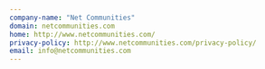 ```yaml
---
company-name: "Net Communities"
domain: netcommunities.com
home: http://www.netcommunities.com/
privacy-policy: http://www.netcommunities.com/privacy-policy/
email: info@netcommunities.com
---
```




